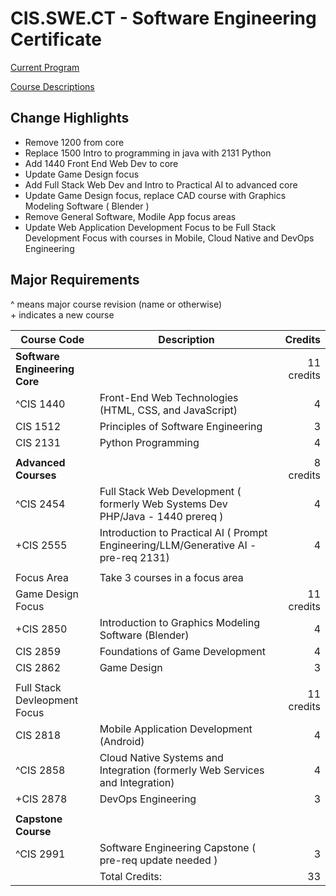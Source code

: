 # CIS.SWE.CT - Software Engineering Certificate

[Current Program](https://catalog.oaklandcc.edu/programs/computer-information-systems/software-engineering-option-ct/)
  
[Course Descriptions](https://catalog.oaklandcc.edu/course-descriptions/cis/)

## Change Highlights
- Remove 1200 from core
- Replace 1500 Intro to programming in java with 2131 Python
- Add 1440 Front End Web Dev to core
- Update Game Design focus
- Add Full Stack Web Dev and Intro to Practical AI to advanced core
- Update Game Design focus, replace CAD course with Graphics Modeling Software ( Blender )
- Remove General Software, Modile App focus areas
- Update Web Application Development Focus to be Full Stack Development Focus with courses in Mobile, Cloud Native and DevOps Engineering

## Major Requirements

^ means major course revision (name or otherwise)  
\+ indicates a new course

| Course Code	| Description	| Credits |
|-------------|-------------|---------:|
|**Software Engineering Core**|| 11 credits |
| ^CIS 1440	| Front-End Web Technologies (HTML, CSS, and JavaScript)|	4 |
| CIS 1512	| Principles of Software Engineering |	3 |
| CIS 2131	| Python Programming	| 4 |
||
|**Advanced Courses**| | 8 credits |
| ^CIS 2454	| Full Stack Web Development ( formerly Web Systems Dev PHP/Java - 1440 prereq ) | 4|
| +CIS 2555	| Introduction to Practical AI ( Prompt Engineering/LLM/Generative AI - pre-req 2131) | 4 |
||
| Focus Area | Take 3 courses in a focus area |
| Game Design Focus | | 11 credits |
| +CIS 2850	| Introduction to Graphics Modeling Software (Blender) |	4 |
| CIS 2859	| Foundations of Game Development	| 4 | 
| CIS 2862	| Game Design	| 3 |
||
| Full Stack Devleopment Focus | | 11 credits |
| CIS 2818	| Mobile Application Development (Android) |	4 |
| ^CIS 2858	| Cloud Native Systems and Integration (formerly Web Services and Integration) |	4 |
| +CIS 2878	| DevOps Engineering |	3 |
||
|**Capstone Course**|
| ^CIS 2991	|Software Engineering Capstone ( pre-req update needed ) |	3 |
||Total Credits: | 33 |

